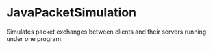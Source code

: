 # JavaPacketSimulation
Simulates packet exchanges between clients and their servers running under one program.

